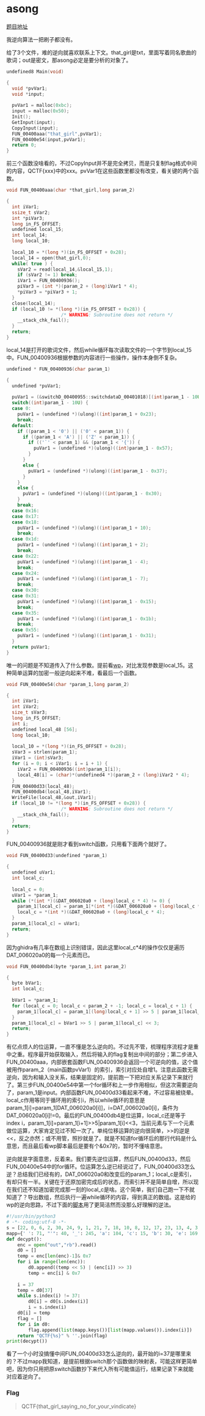 # asong

[题目地址](https://adworld.xctf.org.cn/challenges/details?hash=47ca6091-4ffa-4c21-8b09-d033eede51a5_2)

我逆向算法一把刷子都没有。

给了3个文件，难的逆向就喜欢联系上下文。that_girl是txt，里面写着同名歌曲的歌词；out是密文，那asong必定是要分析的对象了。

```c
undefined8 Main(void)

{
  void *pvVar1;
  void *input;
  
  pvVar1 = malloc(0xbc);
  input = malloc(0x50);
  Init();
  GetInput(input);
  CopyInput(input);
  FUN_00400aaa("that_girl",pvVar1);
  FUN_00400e54(input,pvVar1);
  return 0;
}
```

前三个函数没啥看的，不过CopyInput并不是完全拷贝，而是只复制flag格式中间的内容，QCTF{xxx}中的xxx。pvVar1在这些函数里都没有改变，看关键的两个函数。

```c
void FUN_00400aaa(char *that_girl,long param_2)

{
  int iVar1;
  ssize_t sVar2;
  int *piVar3;
  long in_FS_OFFSET;
  undefined local_15;
  int local_14;
  long local_10;
  
  local_10 = *(long *)(in_FS_OFFSET + 0x28);
  local_14 = open(that_girl,0);
  while( true ) {
    sVar2 = read(local_14,&local_15,1);
    if (sVar2 != 1) break;
    iVar1 = FUN_00400936();
    piVar3 = (int *)(param_2 + (long)iVar1 * 4);
    *piVar3 = *piVar3 + 1;
  }
  close(local_14);
  if (local_10 != *(long *)(in_FS_OFFSET + 0x28)) {
                    /* WARNING: Subroutine does not return */
    __stack_chk_fail();
  }
  return;
}
```

local_14是打开的歌词文件，然后while循环每次读取文件的一个字节到local_15中。FUN_00400936根据参数的内容进行一些操作，操作本身倒不复杂。

```c
undefined * FUN_00400936(char param_1)

{
  undefined *puVar1;
  
  puVar1 = (&switchD_00400955::switchdataD_00401018)[(int)param_1 - 10U];
  switch((int)param_1 - 10U) {
  case 0:
    puVar1 = (undefined *)(ulong)((int)param_1 + 0x23);
    break;
  default:
    if ((param_1 < '0') || ('0' < param_1)) {
      if ((param_1 < 'A') || ('Z' < param_1)) {
        if (('`' < param_1) && (param_1 < '{')) {
          puVar1 = (undefined *)(ulong)((int)param_1 - 0x57);
        }
      }
      else {
        puVar1 = (undefined *)(ulong)((int)param_1 - 0x37);
      }
    }
    else {
      puVar1 = (undefined *)(ulong)((int)param_1 - 0x30);
    }
    break;
  case 0x16:
  case 0x17:
  case 0x18:
    puVar1 = (undefined *)(ulong)((int)param_1 + 10);
    break;
  case 0x1d:
    puVar1 = (undefined *)(ulong)((int)param_1 + 2);
    break;
  case 0x22:
    puVar1 = (undefined *)(ulong)((int)param_1 - 4);
    break;
  case 0x24:
    puVar1 = (undefined *)(ulong)((int)param_1 - 7);
    break;
  case 0x30:
  case 0x31:
    puVar1 = (undefined *)(ulong)((int)param_1 - 0x15);
    break;
  case 0x35:
    puVar1 = (undefined *)(ulong)((int)param_1 - 0x1b);
    break;
  case 0x55:
    puVar1 = (undefined *)(ulong)((int)param_1 - 0x31);
  }
  return puVar1;
}
```

唯一的问题是不知道传入了什么参数。提前看[wp](https://blog.csdn.net/wlz_lc_4/article/details/104888823)，对比发现参数是local_15。这种简单运算的加密一般逆向起来不难，看最后一个函数。

```c
void FUN_00400e54(char *param_1,long param_2)

{
  int iVar1;
  int iVar2;
  size_t sVar3;
  long in_FS_OFFSET;
  int i;
  undefined local_48 [56];
  long local_10;
  
  local_10 = *(long *)(in_FS_OFFSET + 0x28);
  sVar3 = strlen(param_1);
  iVar1 = (int)sVar3;
  for (i = 0; i < iVar1; i = i + 1) {
    iVar2 = FUN_00400936((int)param_1[i]);
    local_48[i] = (char)*(undefined4 *)(param_2 + (long)iVar2 * 4);
  }
  FUN_00400d33(local_48);
  FUN_00400db4(local_48,iVar1);
  WriteFile(local_48,&out,iVar1);
  if (local_10 != *(long *)(in_FS_OFFSET + 0x28)) {
                    /* WARNING: Subroutine does not return */
    __stack_chk_fail();
  }
  return;
}
```

FUN_00400936就是刚才看到switch函数，只用看下面两个就好了。

```c
void FUN_00400d33(undefined *param_1)

{
  undefined uVar1;
  int local_c;
  
  local_c = 0;
  uVar1 = *param_1;
  while (*(int *)(&DAT_006020a0 + (long)local_c * 4) != 0) {
    param_1[local_c] = param_1[*(int *)(&DAT_006020a0 + (long)local_c * 4)];
    local_c = *(int *)(&DAT_006020a0 + (long)local_c * 4);
  }
  param_1[local_c] = uVar1;
  return;
}
```

因为ghidra有几率在数组上识别错误，因此这里local_c*4的操作仅仅是遍历DAT_006020a0的每一个元素而已。

```c
void FUN_00400db4(byte *param_1,int param_2)

{
  byte bVar1;
  int local_c;
  
  bVar1 = *param_1;
  for (local_c = 0; local_c < param_2 + -1; local_c = local_c + 1) {
    param_1[local_c] = param_1[(long)local_c + 1] >> 5 | param_1[local_c] << 3;
  }
  param_1[local_c] = bVar1 >> 5 | param_1[local_c] << 3;
  return;
}
```

有亿点烦人的位运算，一直不懂是怎么逆向的。不过先不管，梳理程序流程才是重中之重。程序最开始获取输入，然后将输入的flag复制出中间的部分；第二步进入FUN_00400aaa，内部嵌套函数FUN_00400936会返回一个可逆向的值，这个值被用作param_2（main函数pvVar1）的索引，索引对应处自增1。注意此函数无需逆向，因为和输入没关系，结果是固定的，提前跑一下把对应关系记录下来就行了。第三步FUN_00400e54中第一个for循环和上一步作用相似，但这次需要逆向了，param_1是input。内部函数FUN_00400d33看起来不难，不过容易被绕晕。local_c作用等同于循环用的索引i，所以while循环的意思是param_1[i]=param_1[DAT_006020a0[i]]，i=DAT_006020a0[i]，条件为DAT_006020a0[i]!=0。最后的FUN_00400db4是位运算，local_c还是等于index i，param_1[i]=param_1[i+1]>>5|param_1[i]<<3，当前元素与下一个元素做位运算，大家肯定见过不知一次了。单纯位移运算的逆向很简单，>>的逆是<<，反之亦然；或不用管，照抄就是了。就是不知道for循环后的那行代码是什么意思，而且最后看wp脚本最后是要有个&0x7的，暂时不懂啥意思。

逆向就是字面意思，反着来。我们要先逆位运算，然后FUN_00400d33，然后FUN_00400e54中的for循环。位运算怎么逆已经说过了，FUN_00400d33怎么逆？总结我们已经有的，DAT_006020a0和改变后的param_1；local_c是索引，有却只有一半。关键在于还原加密完成后的状态，而索引并不是简单自增，所以现在我们还不知道加密完成那一刻的local_c是啥。这个简单，我们自己跑一下不就知道了？导出数组，然后执行一遍while循环的内容，得到真正的数组。这是给的wp的逆向思路，不过下面的[脚本](https://blog.csdn.net/qq_41071646/article/details/90043300)用了更简洁然而没那么好理解的逆法。

```python
#!/usr/bin/python3
# -*- coding:utf-8 -*-
s = [22, 0, 6, 2, 30, 24, 9, 1, 21, 7, 18, 10, 8, 12, 17, 23, 13, 4, 3, 14, 19, 11, 20, 16, 15, 5, 25, 36, 27, 28, 29, 37, 31, 32, 33, 26, 34, 35]
mapp={' ': 71, "'": 40, '_': 245, 'a': 104, 'c': 15, 'b': 30, 'e': 169, 'd': 29, 'g': 38, 'f': 19, 'i': 60, 'h': 67, 'k': 20, 'm': 28, 'l': 39, 'o': 165, 'n': 118, 'p': 26, 's': 51, 'r': 61, 'u': 45, 't': 133, 'w': 34, 'v': 7, 'y': 62}
def decypt():
    enc = open("out","rb").read()
    d0 = []
    temp = enc[len(enc)-1]& 0x7
    for i in range(len(enc)):
        d0.append((temp << 5) | (enc[i]) >> 3)
        temp = enc[i] & 0x7
 
    i = 37
    temp = d0[37]
    while s.index(i) != 37:
        d0[i] = d0[s.index(i)]
        i = s.index(i)
    d0[i] = temp
    flag = []
    for i in d0:
        flag.append(list(mapp.keys())[list(mapp.values()).index(i)])
    return "QCTF{%s}" % ''.join(flag)
print(decypt())
```

看了一个小时没搞懂中间FUN_00400d33怎么逆向的，最开始的i=37是哪里来的？不过mapp我知道，是提前根据switch那个函数做的映射表，可能这样更简单吧，因为你只用把原switch函数抄下来代入所有可能值运行，结果记录下来就能对应着逆向了。

### Flag
> QCTF{that_girl_saying_no_for_your_vindicate}